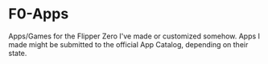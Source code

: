 # F0-Apps
Apps/Games for the Flipper Zero I've made or customized somehow. Apps I made might be submitted to the official App Catalog, depending on their state.
